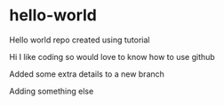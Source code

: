 # hello-world
Hello world repo created using tutorial

Hi I like coding so would love to know how to use github

Added some extra details to a new branch

Adding something else
